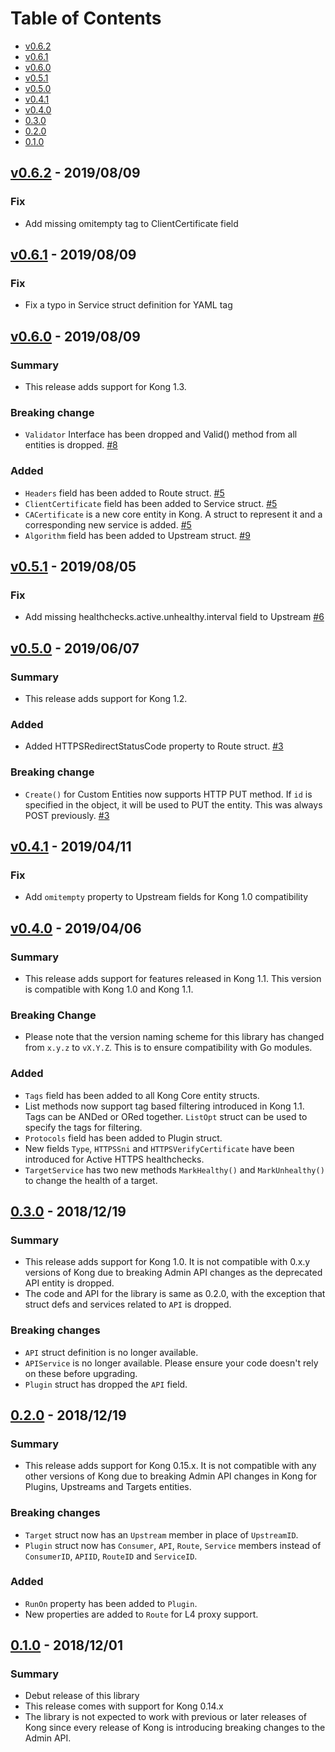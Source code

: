 # Table of Contents

- [v0.6.2](#v062---20190809)
- [v0.6.1](#v061---20190809)
- [v0.6.0](#v060---20190809)
- [v0.5.1](#v051---20190805)
- [v0.5.0](#v050---20190607)
- [v0.4.1](#v041---20190411)
- [v0.4.0](#v040---20190406)
- [0.3.0](#030---20181219)
- [0.2.0](#020---20181219)
- [0.1.0](#010---20181201)

## [v0.6.2] - 2019/08/09

### Fix

- Add missing omitempty tag to ClientCertificate field

## [v0.6.1] - 2019/08/09

### Fix

- Fix a typo in Service struct definition for YAML tag

## [v0.6.0] - 2019/08/09

### Summary

- This release adds support for Kong 1.3.

### Breaking change

- `Validator` Interface has been dropped and Valid() method from
  all entities is dropped.
  [#8](https://github.com/hbagdi/go-kong/pull/8)

### Added

- `Headers` field has been added to Route struct.
  [#5](https://github.com/hbagdi/go-kong/pull/5)
- `ClientCertificate` field has been added to Service struct.
  [#5](https://github.com/hbagdi/go-kong/pull/5)
- `CACertificate` is a new core entity in Kong. A struct to represent
  it and a corresponding new service is added.
  [#5](https://github.com/hbagdi/go-kong/pull/5)
- `Algorithm` field has been added to Upstream struct.
  [#9](https://github.com/hbagdi/go-kong/pull/9)

## [v0.5.1] - 2019/08/05

### Fix

- Add missing healthchecks.active.unhealthy.interval field to Upstream
  [#6](https://github.com/hbagdi/go-kong/issues/6)

## [v0.5.0] - 2019/06/07

### Summary

- This release adds support for Kong 1.2.

### Added

- Added HTTPSRedirectStatusCode property to Route struct.
  [#3](https://github.com/hbagdi/go-kong/pull/3)

### Breaking change

- `Create()` for Custom Entities now supports HTTP PUT method.
  If `id` is specified in the object, it will be used to PUT the entity.
  This was always POST previously.
  [#3](https://github.com/hbagdi/go-kong/pull/3)

## [v0.4.1] - 2019/04/11

### Fix

- Add `omitempty` property to Upstream fields for Kong 1.0 compatibility

## [v0.4.0] - 2019/04/06

### Summary

- This release adds support for features released in Kong 1.1.
  This version is compatible with Kong 1.0 and Kong 1.1.

### Breaking Change

- Please note that the version naming scheme for this library has changed from
  `x.y.z` to `vX.Y.Z`. This is to ensure compatibility with Go modules.

### Added

- `Tags` field has been added to all Kong Core entity structs.
- List methods now support tag based filtering introduced in Kong 1.1.
  Tags can be ANDed or ORed together. `ListOpt` struct can be used to
  specify the tags for filtering.
- `Protocols` field has been added to Plugin struct.
- New fields `Type`, `HTTPSSni` and `HTTPSVerifyCertificate` have been
  introduced for Active HTTPS healthchecks.
- `TargetService` has two new methods `MarkHealthy()` and `MarkUnhealthy()`
  to change the health of a target.

## [0.3.0] - 2018/12/19

### Summary

- This release adds support for Kong 1.0.
  It is not compatible with 0.x.y  versions of Kong due to breaking
  Admin API changes as the deprecated API entity is dropped.
- The code and API for the library is same as 0.2.0, with the exception
  that struct defs and services related to `API` is dropped.

### Breaking changes

- `API` struct definition is no longer available.
- `APIService` is no longer available. Please ensure your code doesn't rely
  on these before upgrading.
- `Plugin` struct has dropped the `API` field.

## [0.2.0] - 2018/12/19

### Summary

- This release adds support for Kong 0.15.x.
  It is not compatible with any other versions of Kong due to breaking
  Admin API changes in Kong for Plugins, Upstreams and Targets entities.

### Breaking changes

- `Target` struct now has an `Upstream` member in place of `UpstreamID`.
- `Plugin` struct now has `Consumer`, `API`, `Route`, `Service` members
  instead of `ConsumerID`, `APIID`, `RouteID` and `ServiceID`.

### Added

- `RunOn` property has been added to `Plugin`.
- New properties are added to `Route` for L4 proxy support.

## [0.1.0] - 2018/12/01

### Summary

- Debut release of this library
- This release comes with support for Kong 0.14.x
- The library is not expected to work with previous or later
  releases of Kong since every release of Kong is introducing breaking changes
  to the Admin API.

[v0.6.2]: https://github.com/hbagdi/go-kong/compare/v0.6.1...v0.6.2
[v0.6.1]: https://github.com/hbagdi/go-kong/compare/v0.6.0...v0.6.1
[v0.6.0]: https://github.com/hbagdi/go-kong/compare/v0.5.1...v0.6.0
[v0.5.1]: https://github.com/hbagdi/go-kong/compare/v0.5.0...v0.5.1
[v0.5.0]: https://github.com/hbagdi/go-kong/compare/v0.4.1...v0.5.0
[v0.4.1]: https://github.com/hbagdi/go-kong/compare/v0.4.0...v0.4.1
[v0.4.0]: https://github.com/hbagdi/go-kong/compare/0.3.0...v0.4.0
[0.3.0]: https://github.com/hbagdi/go-kong/compare/0.2.0...0.3.0
[0.2.0]: https://github.com/hbagdi/go-kong/compare/0.1.0...0.2.0
[0.1.0]: https://github.com/hbagdi/go-kong/compare/87666c7fe73477d1874d35d690301241cd23059f...0.1.0
